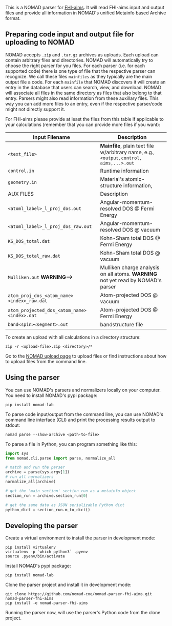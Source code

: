 This is a NOMAD parser for [FHI-aims](https://aimsclub.fhi-berlin.mpg.de/). It will read FHI-aims input and
output files and provide all information in NOMAD's unified Metainfo based Archive format.

## Preparing code input and output file for uploading to NOMAD

NOMAD accepts `.zip` and `.tar.gz` archives as uploads. Each upload can contain arbitrary
files and directories. NOMAD will automatically try to choose the right parser for you files.
For each parser (i.e. for each supported code) there is one type of file that the respective
parser can recognize. We call these files `mainfiles` as they typically are the main
output file a code. For each `mainfile` that NOMAD discovers it will create an entry
in the database that users can search, view, and download. NOMAD will associate all files
in the same directory as files that also belong to that entry. Parsers
might also read information from these auxillary files. This way you can add more files
to an entry, even if the respective parser/code might not directly support it.

For FHI-aims please provide at least the files from this table if applicable to your
calculations (remember that you can provide more files if you want):

|Input Filename| Description|
|--- | --- |
|`<text_file>` | **Mainfile**, plain text file w/arbitrary name, e.g.,  `<output,control, aims,...>.out` |
|`control.in` | Runtime information |
|`geometry.in` | Material's atomic-structure information,  |
|AUX FILES| Description|
|`<atoml_label>_l_proj_dos.out`|  Angular-momentum-resolved DOS @ Fermi Energy|
|`<atoml_label>_l_proj_dos_raw.out`|  Angular-momentum-resolved DOS @ vacuum|
|`KS_DOS_total.dat`| Kohn-Sham total DOS @ Fermi Energy |
|`KS_DOS_total_raw.dat`| Kohn-Sham total DOS @ vacuum |
|`Mulliken.out` **WARNING-->**|Mulliken charge analysis on all atoms. **WARNING** not yet read by NOMAD's parser|
|`atom_proj_dos_<atom_name><index>_raw.dat`  | Atom-projected DOS @ vacuum|
|`atom_projected_dos_<atom_name><index>.dat`  | Atom-projected DOS @ Fermi Energy|
|`band<spin><segment>.out` | bandstructure file |


To create an upload with all calculations in a directory structure:

```
zip -r <upload-file>.zip <directory>/*
```

Go to the [NOMAD upload page](https://nomad-lab.eu/prod/rae/gui/uploads) to upload files
or find instructions about how to upload files from the command line.

## Using the parser

You can use NOMAD's parsers and normalizers locally on your computer. You need to install
NOMAD's pypi package:

```
pip install nomad-lab
```

To parse code input/output from the command line, you can use NOMAD's command line
interface (CLI) and print the processing results output to stdout:

```
nomad parse --show-archive <path-to-file>
```

To parse a file in Python, you can program something like this:
```python
import sys
from nomad.cli.parse import parse, normalize_all

# match and run the parser
archive = parse(sys.argv[1])
# run all normalizers
normalize_all(archive)

# get the 'main section' section_run as a metainfo object
section_run = archive.section_run[0]

# get the same data as JSON serializable Python dict
python_dict = section_run.m_to_dict()
```

## Developing the parser

Create a virtual environment to install the parser in development mode:

```
pip install virtualenv
virtualenv -p `which python3` .pyenv
source .pyenv/bin/activate
```

Install NOMAD's pypi package:

```
pip install nomad-lab
```

Clone the parser project and install it in development mode:

```
git clone https://github.com/nomad-coe/nomad-parser-fhi-aims.git nomad-parser-fhi-aims
pip install -e nomad-parser-fhi-aims
```

Running the parser now, will use the parser's Python code from the clone project.
